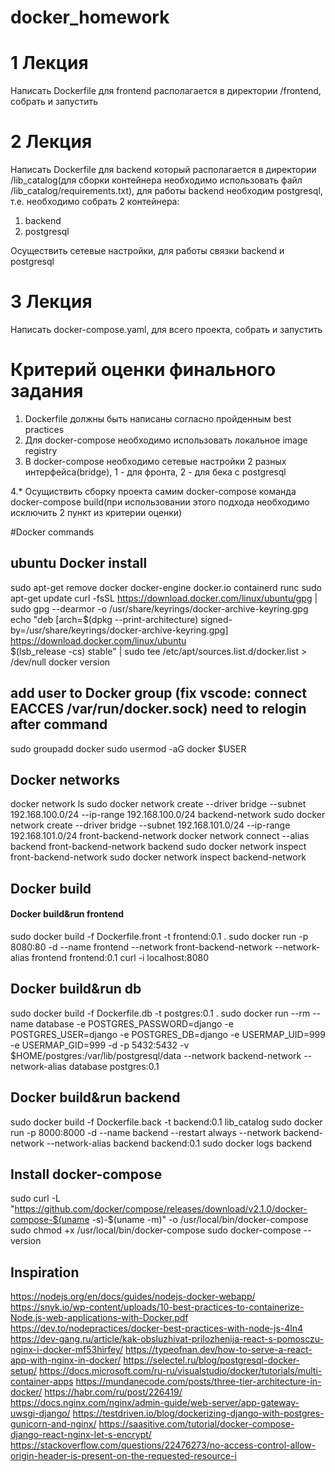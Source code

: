 # docker_homework
# 1 Лекция
Написать Dockerfile для frontend располагается в директории /frontend, собрать и запустить
# 2 Лекция
Написать Dockerfile для backend который располагается в директории /lib_catalog(для сборки контейнера необходимо использовать файл /lib_catalog/requirements.txt), для работы backend необходим postgresql, т.е. необходимо собрать 2 контейнера:
1. backend
2. postgresql

Осуществить сетевые настройки, для работы связки backend и postgresql
# 3 Лекция
Написать docker-compose.yaml, для всего проекта, собрать и запустить

# Критерий оценки финального задания
1. Dockerfile должны быть написаны согласно пройденным best practices
2. Для docker-compose необходимо использовать локальное image registry
3. В docker-compose необходимо сетевые настройки 2 разных интерфейса(bridge), 1 - для фронта, 2 - для бека с postgresql

4.* Осущиствить сборку проекта самим docker-compose команда docker-compose build(при использовании этого подхода необходимо исключить 2 пункт из критерии оценки)

#Docker commands
## ubuntu Docker install
sudo apt-get remove docker docker-engine docker.io containerd runc
sudo apt-get update
curl -fsSL https://download.docker.com/linux/ubuntu/gpg | sudo gpg --dearmor -o /usr/share/keyrings/docker-archive-keyring.gpg
echo   "deb [arch=$(dpkg --print-architecture) signed-by=/usr/share/keyrings/docker-archive-keyring.gpg] https://download.docker.com/linux/ubuntu \
$(lsb_release -cs) stable" | sudo tee /etc/apt/sources.list.d/docker.list > /dev/null
docker version
## add user to Docker group (fix vscode: connect EACCES /var/run/docker.sock) need to relogin after command
sudo groupadd docker
sudo usermod -aG docker $USER

## Docker networks
docker network ls
sudo docker network create --driver bridge --subnet 192.168.100.0/24 --ip-range 192.168.100.0/24 backend-network
sudo docker network create --driver bridge --subnet 192.168.101.0/24 --ip-range 192.168.101.0/24 front-backend-network
docker network connect --alias backend front-backend-network backend
sudo docker network inspect front-backend-network
sudo docker network inspect backend-network
## Docker build 
#### Docker build&run frontend
sudo docker build -f Dockerfile.front -t frontend:0.1 .
sudo docker run -p 8080:80 -d --name frontend --network front-backend-network --network-alias frontend  frontend:0.1
curl -i localhost:8080

## Docker build&run db
sudo docker build -f Dockerfile.db -t postgres:0.1 .
sudo docker run --rm --name database -e POSTGRES_PASSWORD=django -e POSTGRES_USER=django -e POSTGRES_DB=django -e USERMAP_UID=999 -e USERMAP_GID=999 -d -p 5432:5432 -v $HOME/postgres:/var/lib/postgresql/data --network backend-network --network-alias database postgres:0.1
## Docker build&run backend
sudo docker build -f Dockerfile.back -t backend:0.1 lib_catalog
sudo docker run -p 8000:8000 -d --name backend --restart always --network backend-network --network-alias backend backend:0.1
sudo docker logs backend

## Install docker-compose 
sudo curl -L "https://github.com/docker/compose/releases/download/v2.1.0/docker-compose-$(uname -s)-$(uname -m)" -o /usr/local/bin/docker-compose
sudo chmod +x /usr/local/bin/docker-compose
sudo docker-compose --version

## Inspiration
https://nodejs.org/en/docs/guides/nodejs-docker-webapp/
https://snyk.io/wp-content/uploads/10-best-practices-to-containerize-Node.js-web-applications-with-Docker.pdf
https://dev.to/nodepractices/docker-best-practices-with-node-js-4ln4
https://dev-gang.ru/article/kak-obsluzhivat-prilozhenija-react-s-pomosczu-nginx-i-docker-mf53hirfey/
https://typeofnan.dev/how-to-serve-a-react-app-with-nginx-in-docker/
https://selectel.ru/blog/postgresql-docker-setup/
https://docs.microsoft.com/ru-ru/visualstudio/docker/tutorials/multi-container-apps
https://mundanecode.com/posts/three-tier-architecture-in-docker/
https://habr.com/ru/post/226419/
https://docs.nginx.com/nginx/admin-guide/web-server/app-gateway-uwsgi-django/
https://testdriven.io/blog/dockerizing-django-with-postgres-gunicorn-and-nginx/
https://saasitive.com/tutorial/docker-compose-django-react-nginx-let-s-encrypt/
https://stackoverflow.com/questions/22476273/no-access-control-allow-origin-header-is-present-on-the-requested-resource-i